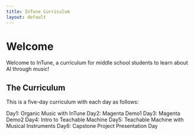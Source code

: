 ```yaml
---
title: InTune Curriculum
layout: default
---
```


# Welcome

Welcome to InTune, a curriculum for middle school students to learn about AI through music! 

## The Curriculum

This is a five-day curriculum with each day as follows:

Day1: Organic Music with InTune
Day2: Magenta Demo1
Day3: Magenta Demo2
Day4: Intro to Teachable Machine
Day5: Teachable Machine with Musical Instruments
Day6: Capstone Project Presentation Day


